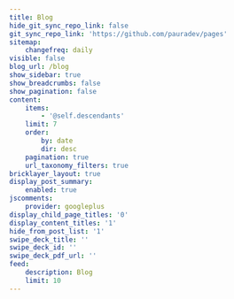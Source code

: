 ```yaml
---
title: Blog
hide_git_sync_repo_link: false
git_sync_repo_link: 'https://github.com/pauradev/pages'
sitemap:
    changefreq: daily
visible: false
blog_url: /blog
show_sidebar: true
show_breadcrumbs: false
show_pagination: false
content:
    items:
        - '@self.descendants'
    limit: 7
    order:
        by: date
        dir: desc
    pagination: true
    url_taxonomy_filters: true
bricklayer_layout: true
display_post_summary:
    enabled: true
jscomments:
    provider: googleplus
display_child_page_titles: '0'
display_content_titles: '1'
hide_from_post_list: '1'
swipe_deck_title: ''
swipe_deck_id: ''
swipe_deck_pdf_url: ''
feed:
    description: Blog
    limit: 10
---
```


